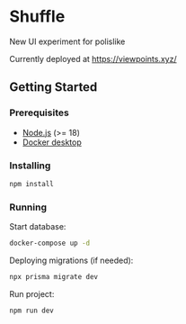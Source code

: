 # Shuffle

New UI experiment for polislike

Currently deployed at <https://viewpoints.xyz/>

## Getting Started

### Prerequisites

- [Node.js](https://nodejs.org/en/) (>= 18)
- [Docker desktop](https://www.docker.com/products/docker-desktop/)

### Installing

```bash
npm install
```

### Running

Start database:

```bash
docker-compose up -d
```

Deploying migrations (if needed):

```bash
npx prisma migrate dev
```

Run project:

```bash
npm run dev
```
